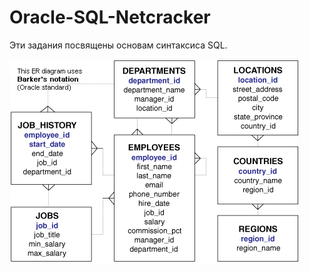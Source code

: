 # Oracle-SQL-Netcracker

Эти задания посвящены основам синтаксиса SQL.

![alt text](https://raw.githubusercontent.com/AsyaEvloeva/Oracle-SQL-Netcracker/master/schema.gif)
